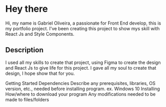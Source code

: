 # Hey there
Hi, my name is Gabriel Oliveira, a passionate for Front End develop, this is my portfolio project.
I've been creating this project to show mys skill with React Js and Style Components.

## Description
I used all my skills to create that project, using Figma to create the design and React Js to give life for this project. 
I gave all my soul to create that design, I hope show that for you.

Getting Started
Dependencies
Describe any prerequisites, libraries, OS version, etc., needed before installing program.
ex. Windows 10
Installing
How/where to download your program
Any modifications needed to be made to files/folders
